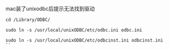 mac装了unixodbc后提示无法找到驱动

```
cd /Library/ODBC/

sudo ln -s /usr/local/unixODBC/etc/odbc.ini odbc.ini

sudo ln -s /usr/local/unixODBC/etc/odbcinst.ini odbcinst.ini
``
